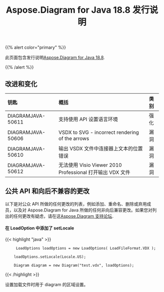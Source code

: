 ﻿---
title: Aspose.Diagram for Java 18.8 发行说明
type: docs
weight: 50
url: /zh/java/aspose-diagram-for-java-18-8-release-notes/
---
{{% alert color="primary" %}} 

此页面包含发行说明[Aspose.Diagram for Java 18.8](https://docs.aspose.com/diagram/java/aspose-diagram-for-java-18-8-release-notes/).

{{% /alert %}} 
## **改进和变化**

|**钥匙**|**概括**|**类别**|
|:- |:- |:- |
|DIAGRAMJAVA-50611|支持使用 API 设置语言环境|强化|
|DIAGRAMJAVA-50606|VSDX to SVG - incorrect rendering of the arrows|漏洞|
|DIAGRAMJAVA-50610|输出 VSDX 文件中连接器上文本的位置错误|漏洞|
|DIAGRAMJAVA-50612|无法使用 Visio Viewer 2010 Professional 打开输出 VDX 文件|漏洞|
## **公共 API 和向后不兼容的更改**
以下是对公众 API 所做的任何更改的列表，例如添加、重命名、删除或弃用成员，以及对 Aspose.Diagram for Java 所做的任何非向后兼容更改。如果您对列出的任何更改有疑虑，请在这[Aspose.Diagram 支持论坛](https://forum.aspose.com/c/diagram/17).
#### **在 LoadOption 中添加了 setLocale**
{{< highlight "java" >}}

         LoadOptions loadOptions = new LoadOptions( LoadFileFormat.VDX ); 

        loadOptions.setLocale(Locale.US);

        Diagram diagram = new Diagram("test.vdx", loadOptions); 

{{< /highlight >}}

设置加载文件时用于 diagram 的区域设置。

